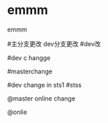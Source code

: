 # emmm
emmm

#主分支更改
dev分支更改
#dev改


#dev c hangge

#masterchange

#dev change in sts1
#stss

@master online change

@onlie


